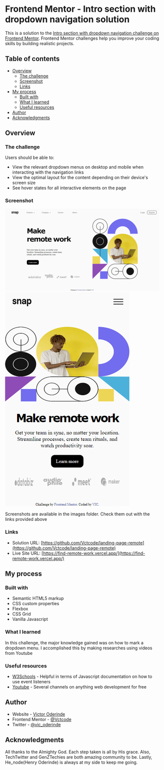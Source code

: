 # Frontend Mentor - Intro section with dropdown navigation solution

This is a solution to the [Intro section with dropdown navigation challenge on Frontend Mentor](https://www.frontendmentor.io/challenges/intro-section-with-dropdown-navigation-ryaPetHE5). Frontend Mentor challenges help you improve your coding skills by building realistic projects. 

## Table of contents

- [Overview](#overview)
  - [The challenge](#the-challenge)
  - [Screenshot](#screenshot)
  - [Links](#links)
- [My process](#my-process)
  - [Built with](#built-with)
  - [What I learned](#what-i-learned)
  - [Useful resources](#useful-resources)
- [Author](#author)
- [Acknowledgments](#acknowledgments)


## Overview

### The challenge

Users should be able to:

- View the relevant dropdown menus on desktop and mobile when interacting with the navigation links
- View the optimal layout for the content depending on their device's screen size
- See hover states for all interactive elements on the page

### Screenshot

![](./images/solution_desktop.png)
![](./images/solution_mobile.png)

Screenshots are available in the images folder. Check them out with the links provided above

### Links

- Solution URL: [https://github.com/Vctcode/landing-page-remote](https://github.com/Vctcode/landing-page-remote)
- Live Site URL: [https://find-remote-work.vercel.app/](https://find-remote-work.vercel.app/)

## My process

### Built with

- Semantic HTML5 markup
- CSS custom properties
- Flexbox
- CSS Grid
- Vanilla Javascript


### What I learned

In this challenge, the major knowledge gained was on how to mark a dropdown menu. I accomplished this by making researches using videos from Youtube

### Useful resources

- [W3Schools](https://www.w3schools.com) - Helpful in terms of Javascript documentation on how to use event listeners
- [Youtube](https://www.youtube.com) - Several channels on anything web development for free

## Author

- Website - [Victor Oderinde](https://vic-portfolio.vercel.app/)
- Frontend Mentor - [@Vctcode](https://www.frontendmentor.io/profile/Vctcode)
- Twitter - [@vic_oderinde](https://twitter.com/Vic_Oderinde)

## Acknowledgments

All thanks to the Almighty God. Each step taken is all by His grace.
Also, TechTwitter and GenZTechies are both amazing community to be.
Lastly, He_node(Henry Oderinde) is always at my side to keep me going.
